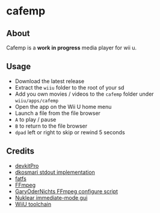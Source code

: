 # cafemp
## About
Cafemp is a **work in progress** media player for wii u.

## Usage
- Download the latest release
- Extract the `wiiu` folder to the root of your sd
- Add you own movies / videos to the `cafemp` folder under `wiiu/apps/cafemp`
- Open the app on the Wii U home menu
- Launch a file from the file browser
- `A` to play / pause
- `B` to return to the file browser
- `dpad` left or right to skip or rewind 5 seconds

## Credits
- [devkitPro](https://github.com/devkitPro)
- [dkosmari stdout implementation](https://github.com/dkosmari/devkitpro-autoconf/blob/main/examples/wiiu/sdl2-swkbd/src/stdout.cpp)
- [fatfs](https://github.com/abbrev/fatfs)
- [FFmpeg](https://github.com/FFmpeg/FFmpeg/)
- [GaryOderNichts FFmpeg configure script](https://github.com/GaryOderNichts/FFmpeg-wiiu/blob/master/configure-wiiu)
- [Nuklear immediate-mode gui](https://github.com/Immediate-Mode-UI/Nuklear)
- [WiiU toolchain](https://github.com/devkitPro/wut)